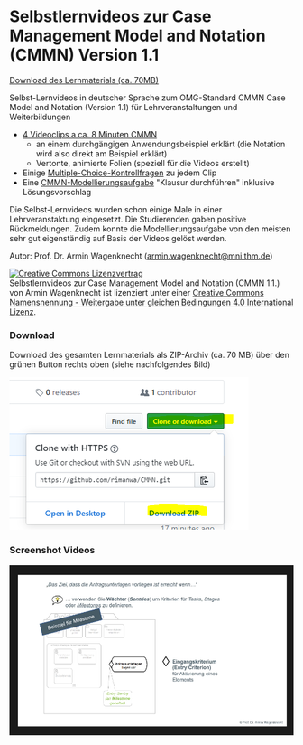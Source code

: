 # Selbstlernvideos zur Case Management Model and Notation (CMMN) Version 1.1

<a href="#footer">Download des Lernmaterials (ca. 70MB)</a>

Selbst-Lernvideos in deutscher Sprache zum OMG-Standard CMMN Case Model and Notation (Version 1.1) für Lehrveranstaltungen und Weiterbildungen

- [4 Videoclips a ca. 8 Minuten CMMN](Lernvideos)
  - an einem durchgängigen Anwendungsbeispiel erklärt (die Notation wird also direkt am Beispiel erklärt)
  - Vertonte, animierte Folien (speziell für die Videos erstellt)
- Einige [Multiple-Choice-Kontrollfragen](Kontrollfragen) zu jedem Clip
- Eine [CMMN-Modellierungsaufgabe](Uebungsaufgabe) "Klausur durchführen" inklusive Lösungsvorschlag

Die Selbst-Lernvideos wurden schon einige Male in einer Lehrveranstaktung eingesetzt. Die Studierenden gaben positive Rückmeldungen. Zudem konnte die Modellierungsaufgabe von den meisten sehr gut eigenständig auf Basis der Videos gelöst werden. 


<a name="footer"></a>
Autor:  Prof. Dr. Armin Wagenknecht (armin.wagenknecht@mni.thm.de)

<a rel="license" href="http://creativecommons.org/licenses/by-nd/4.0/"><img alt="Creative Commons Lizenzvertrag" style="border-width:0" src="https://i.creativecommons.org/l/by-nd/4.0/88x31.png" /></a><br /><span xmlns:dct="http://purl.org/dc/terms/" href="http://purl.org/dc/dcmitype/Text" property="dct:title" rel="dct:type">Selbstlernvideos zur Case Management Model and Notation (CMMN 1.1.)</span> von <span xmlns:cc="http://creativecommons.org/ns#" property="cc:attributionName"> Armin Wagenknecht</span> ist lizenziert unter einer <a rel="license" href="https://creativecommons.org/licenses/by-nd/4.0/">Creative Commons Namensnennung - Weitergabe unter gleichen Bedingungen 4.0 International Lizenz</a>.

### Download
Download des gesamten Lernmaterials als ZIP-Archiv (ca. 70 MB) über den grünen Button rechts oben (siehe nachfolgendes Bild)

![download](images/download.png)


### Screenshot Videos

![screen1](images/screen1.png)
